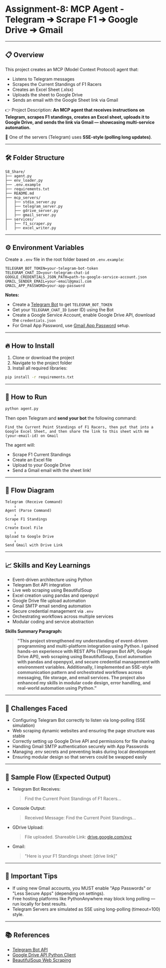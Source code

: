
# Assignment-8: MCP Agent - Telegram ➔ Scrape F1 ➔ Google Drive ➔ Gmail

---

## 📋 Overview

This project creates an MCP (Model Context Protocol) agent that:
- Listens to Telegram messages
- Scrapes the Current Standings of F1 Racers
- Creates an Excel Sheet (.xlsx)
- Uploads the sheet to Google Drive
- Sends an email with the Google Sheet link via Gmail

👉 Project Description: **An MCP agent that receives instructions on Telegram, scrapes F1 standings, creates an Excel sheet, uploads it to Google Drive, and sends the link via Gmail — showcasing multi-service automation.**

💪 One of the servers (Telegram) uses **SSE-style (polling long updates)**.

---

## 🛠 Folder Structure

```
S8_Share/
├── agent.py
├── env_loader.py
├── .env.example
├── requirements.txt
├── README.md
├── mcp_servers/
│   ├── stdio_server.py
│   ├── telegram_server.py
│   ├── gdrive_server.py
│   ├── gmail_server.py
├── services/
│   ├── f1_scraper.py
│   ├── excel_writer.py
```

---

## ⚙️ Environment Variables

Create a `.env` file in the root folder based on `.env.example`:

```env
TELEGRAM_BOT_TOKEN=your-telegram-bot-token
TELEGRAM_CHAT_ID=your-telegram-chat-id
GOOGLE_CREDENTIALS_JSON_PATH=path-to-google-service-account.json
GMAIL_SENDER_EMAIL=your-email@gmail.com
GMAIL_APP_PASSWORD=your-app-password
```

**Notes:**
- Create a [Telegram Bot](https://core.telegram.org/bots#creating-a-new-bot) to get `TELEGRAM_BOT_TOKEN`
- Get your `TELEGRAM_CHAT_ID` (user ID) using the Bot
- Create a Google Service Account, enable Google Drive API, download the `credentials.json`
- For Gmail App Password, use [Gmail App Password](https://support.google.com/accounts/answer/185833?hl=en) setup.

---

## 🔥 How to Install

1. Clone or download the project
2. Navigate to the project folder
3. Install all required libraries:

```bash
pip install -r requirements.txt
```

---

## 🚀 How to Run

```bash
python agent.py
```

Then open Telegram and **send your bot** the following command:

```
Find the Current Point Standings of F1 Racers, then put that into a Google Excel Sheet, and then share the link to this sheet with me (your-email-id) on Gmail
```

The agent will:
- Scrape F1 Current Standings
- Create an Excel file
- Upload to your Google Drive
- Send a Gmail email with the sheet link!

---

## 📸 Flow Diagram

```
Telegram (Receive Command)
    ↓
Agent (Parse Command)
    ↓
Scrape F1 Standings
    ↓
Create Excel File
    ↓
Upload to Google Drive
    ↓
Send Gmail with Drive Link
```

---

## 📈 Skills and Key Learnings

- Event-driven architecture using Python
- Telegram Bot API integration
- Live web scraping using BeautifulSoup
- Excel creation using pandas and openpyxl
- Google Drive file upload automation
- Gmail SMTP email sending automation
- Secure credential management via `.env`
- Orchestrating workflows across multiple services
- Modular coding and service abstraction

**Skills Summary Paragraph:**

> **"This project strengthened my understanding of event-driven programming and multi-platform integration using Python. I gained hands-on experience with REST APIs (Telegram Bot API, Google Drive API), web scraping using BeautifulSoup, Excel automation with pandas and openpyxl, and secure credential management with environment variables. Additionally, I implemented an SSE-style communication pattern and orchestrated workflows across messaging, file storage, and email services. The project also enhanced my skills in modular code design, error handling, and real-world automation using Python."**

---

## 🧩 Challenges Faced

- Configuring Telegram Bot correctly to listen via long-polling (SSE simulation)
- Web scraping dynamic websites and ensuring the page structure was stable
- Correctly setting up Google Drive API and permissions for file sharing
- Handling Gmail SMTP authentication securely with App Passwords
- Managing .env secrets and preventing leaks during local development
- Ensuring modular design so that servers could be swapped easily

---

## 📝 Sample Flow (Expected Output)

- Telegram Bot Receives:
  > Find the Current Point Standings of F1 Racers...

- Console Output:
  > Received Message: Find the Current Point Standings...

- GDrive Upload:
  > File uploaded. Shareable Link: [drive.google.com/xyz](https://drive.google.com/xyz)

- Gmail:
  > "Here is your F1 Standings sheet: [drive link]"

---

## 📢 Important Tips

- If using new Gmail accounts, you MUST enable "App Passwords" or "Less Secure Apps" (depending on settings).
- Free hosting platforms like PythonAnywhere may block long polling — run locally for best results.
- Telegram Servers are simulated as SSE using long-polling (timeout=100) style.

---

## 📚 References

- [Telegram Bot API](https://core.telegram.org/bots/api)
- [Google Drive API Python Client](https://developers.google.com/drive/api/v3/quickstart/python)
- [BeautifulSoup Web Scraping](https://www.crummy.com/software/BeautifulSoup/)
